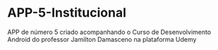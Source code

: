 # APP-5-Institucional
APP de número 5 criado acompanhando o Curso de Desenvolvimento Android do professor Jamilton Damasceno na plataforma Udemy
